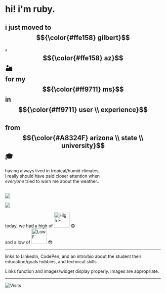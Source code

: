 # hi! i'm ruby. 


## i just moved to $${\color{#ffe158} gilbert}$$, $${\color{#ffe158} az}$$ 🏜️ <br> for my $${\color{#ff9711} ms}$$ in $${\color{#ff9711} user \\ experience}$$ <br> from $${\color{#A8324F} arizona \\ state \\ university}$$ 🎓


having always lived in tropical/humid climates, <br> i really should have paid closer attention when <br> *everyone* tried to warn me about the weather.. <br> <br> 


<img src="https://img.shields.io/badge/dynamic/json?url=https%3A%2F%2Fwttr.in%2FGilbert%3Fformat%3Dj1
&query=%24.weather%5B0%5D.maxtempF
&label=today,+we+had+a+high+of
&suffix=°F
&color=000000&labelColor=00000000&style=flat-square" />

<img src="https://img.shields.io/badge/dynamic/json?url=https%3A%2F%2Fwttr.in%2FGilbert%3Fformat%3Dj1
&query=%24.weather%5B0%5D.mintempF
&label=and+a+low+of
&suffix=°F
&color=000000&labelColor=00000000&style=flat-square" />


today, we had a high of <img src="https://img.shields.io/badge/dynamic/json?url=https%3A%2F%2Fwttr.in%2FGilbert%3Fformat%3Dj1&query=%24.weather%5B0%5D.maxtempF&label=&suffix=%C2%B0F&color=000000&labelColor=00000000&style=flat&v=10" width="50" alt="High F"> 😨 <br> and a low of <img src="https://img.shields.io/badge/dynamic/json?url=https%3A%2F%2Fwttr.in%2FGilbert%3Fformat%3Dj1&query=%24.weather%5B0%5D.mintempF&label=&suffix=%C2%B0F&color=000000&labelColor=00000000&style=flat&v=10" width="50" alt="Low F"> 😳 <br>



---

links to LinkedIn, CodePen, 
and an intro/bio about the student
their education/goals
hobbies, 
and technical skills. 

Links function and images/widget display properly. 
Images are appropriate.


---

![Visits](https://visitor-badge.laobi.icu/badge?page_id=rubyhassan)

